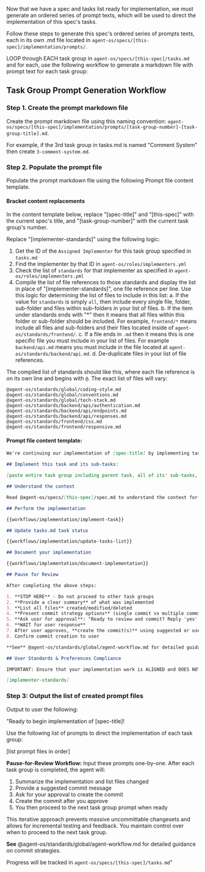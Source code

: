 Now that we have a spec and tasks list ready for implementation, we must generate an ordered series of prompt texts, which will be used to direct the implementation of this spec's tasks.

Follow these steps to generate this spec's ordered series of prompts texts, each in its own .md file located in `agent-os/specs/[this-spec]/implementation/prompts/`.

LOOP through EACH task group in `agent-os/specs/[this-spec]/tasks.md` and for each, use the following workflow to generate a markdown file with prompt text for each task group:

## Task Group Prompt Generation Workflow

### Step 1. Create the prompt markdown file

Create the prompt markdown file using this naming convention:
`agent-os/specs/[this-spec]/implementation/prompts/[task-group-number]-[task-group-title].md`.

For example, if the 3rd task group in tasks.md is named "Comment System" then create `3-comment-system.md`.

### Step 2. Populate the prompt file

Populate the prompt markdown file using the following Prompt file content template.

#### Bracket content replacements

In the content template below, replace "[spec-title]" and "[this-spec]" with the current spec's title, and "[task-group-number]" with the current task group's number.

Replace "[implementer-standards]" using the following logic:
1. Get the ID of the `Assigned Implementer` for this task group specified in `tasks.md`
2. Find the implementer by that ID in `agent-os/roles/implementers.yml`
3. Check the list of `standards` for that implementer as specified in `agent-os/roles/implementers.yml`
4. Compile the list of file references to those standards and display the list in place of "[implementer-standards]", one file reference per line. Use this logic for determining the list of files to include in this list:
  a. If the value for `standards` is simply `all`, then include every single file, folder, sub-folder and files within sub-folders in your list of files.
  b. If the item under standards ends with "*" then it means that all files within this folder or sub-folder should be included.  For example, `frontend/*` means include all files and sub-folders and their files located inside of `agent-os/standards/frontend/`.
  c. If a file ends in `.md` then it means this is one specific file you must include in your list of files.  For example `backend/api.md` means you must include in the file located at `agent-os/standards/backend/api.md`.
  d. De-duplicate files in your list of file references.

The compiled list of standards should like this, where each file reference is on its own line and begins with `@`.  The exact list of files will vary:

```
@agent-os/standards/global/coding-style.md
@agent-os/standards/global/conventions.md
@agent-os/standards/global/tech-stack.md
@agent-os/standards/backend/api/authentication.md
@agent-os/standards/backend/api/endpoints.md
@agent-os/standards/backend/api/responses.md
@agent-os/standards/frontend/css.md
@agent-os/standards/frontend/responsive.md
```

#### Prompt file content template:

```markdown
We're continuing our implementation of [spec-title] by implementing task group number [task-group-number]:

## Implement this task and its sub-tasks:

[paste entire task group including parent task, all of its' sub-tasks, and sub-bullet points]

## Understand the context

Read @agent-os/specs/[this-spec]/spec.md to understand the context for this spec and where the current task fits into it.

## Perform the implementation

{{workflows/implementation/implement-task}}

## Update tasks.md task status

{{workflows/implementation/update-tasks-list}}

## Document your implementation

{{workflows/implementation/document-implementation}}

## Pause for Review

After completing the above steps:

1. **STOP HERE** - Do not proceed to other task groups
2. **Provide a clear summary** of what was implemented
3. **List all files** created/modified/deleted
4. **Present commit strategy options** (single commit vs multiple commits)
5. **Ask user for approval**: "Ready to review and commit? Reply 'yes' to approve or provide feedback."
6. **WAIT for user response**
7. After user approves, **create the commit(s)** using suggested or user-provided message(s)
8. Confirm commit creation to user

**See** @agent-os/standards/global/agent-workflow.md for detailed guidance on commit strategies and pause-for-review best practices.

## User Standards & Preferences Compliance

IMPORTANT: Ensure that your implementation work is ALIGNED and DOES NOT CONFLICT with the user's preferences and standards as detailed in the following files:

[implementer-standards]

```

### Step 3: Output the list of created prompt files

Output to user the following:

"Ready to begin implementation of [spec-title]!

Use the following list of prompts to direct the implementation of each task group:

[list prompt files in order]

**Pause-for-Review Workflow:**
Input these prompts one-by-one. After each task group is completed, the agent will:
1. Summarize the implementation and list files changed
2. Provide a suggested commit message
3. Ask for your approval to create the commit
4. Create the commit after you approve
5. You then proceed to the next task group prompt when ready

This iterative approach prevents massive uncommittable changesets and allows for incremental testing and feedback. You maintain control over when to proceed to the next task group.

**See** @agent-os/standards/global/agent-workflow.md for detailed guidance on commit strategies.

Progress will be tracked in `agent-os/specs/[this-spec]/tasks.md`"
